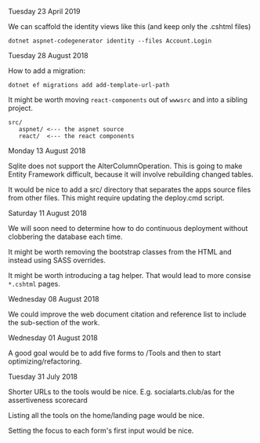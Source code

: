 Tuesday 23 April 2019

We can scaffold the identity views like this (and keep only the .cshtml files)

    dotnet aspnet-codegenerator identity --files Account.Login 

Tuesday 28 August 2018

How to add a migration:

    dotnet ef migrations add add-template-url-path

It might be worth moving `react-components` out of `wwwsrc` and into a sibling project. 

    src/
       aspnet/ <--- the aspnet source
       react/  <--- the react components

Monday 13 August 2018

Sqlite does not support the AlterColumnOperation. This is going to make Entity Framework difficult, because it will involve rebuilding changed tables.

It would be nice to add a src/ directory that separates the apps source files from other files. This might require updating the deploy.cmd script.

Saturday 11 August 2018

We will soon need to determine how to do continuous deployment without clobbering the database each time.

It might be worth removing the bootstrap classes from the HTML and instead using SASS overrides.

It might be worth introducing a <nav-item> tag helper. That would lead to more consise `*.cshtml` pages.

Wednesday 08 August 2018

We could improve the web document citation and reference list to include the sub-section of the work.

Wednesday 01 August 2018

A good goal would be to add five forms to /Tools and then to start optimizing/refactoring.

Tuesday 31 July 2018

Shorter URLs to the tools would be nice. E.g. socialarts.club/as for the assertiveness scorecard

Listing all the tools on the home/landing page would be nice.

Setting the focus to each form's first input would be nice.
